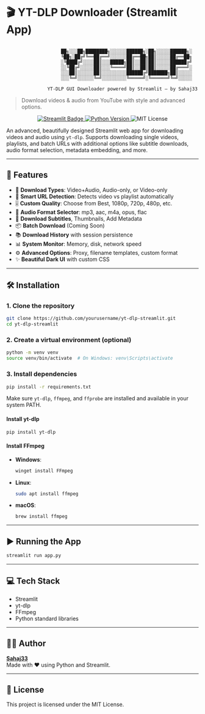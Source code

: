 # 🎬 YT-DLP Downloader (Streamlit App)

```
                    
                    ██╗░░░██╗████████╗░░░░░░██████╗░██╗░░░░░██████╗░
                    ╚██╗░██╔╝╚══██╔══╝░░░░░░██╔══██╗██║░░░░░██╔══██╗
                    ░╚████╔╝░░░░██║░░░█████╗██║░░██║██║░░░░░██████╔╝
                    ░░╚██╔╝░░░░░██║░░░╚════╝██║░░██║██║░░░░░██╔═══╝░
                    ░░░██║░░░░░░██║░░░░░░░░░██████╔╝███████╗██║░░░░░
                    ░░░╚═╝░░░░░░╚═╝░░░░░░░░░╚═════╝░╚══════╝╚═╝░░░░░

               YT-DLP GUI Downloader powered by Streamlit – by Sahaj33
```

> Download videos & audio from YouTube with style and advanced options.

<p align="center">
  <a href="https://github.com/Sahaj33-op/YT-DLP-Downloader">
    <img src="https://img.shields.io/badge/Streamlit-Deploy-red?logo=streamlit" alt="Streamlit Badge">
  </a>
  <a href="https://www.python.org">
    <img src="https://img.shields.io/badge/Python-3.10+-blue.svg" alt="Python Version">
  </a>
  <img src="https://img.shields.io/badge/License-MIT-brightgreen" alt="MIT License">
</p>


An advanced, beautifully designed Streamlit web app for downloading videos and audio using `yt-dlp`. Supports downloading single videos, playlists, and batch URLs with additional options like subtitle downloads, audio format selection, metadata embedding, and more.

---

## 🚀 Features

- 🎥 **Download Types**: Video+Audio, Audio-only, or Video-only
- 🧠 **Smart URL Detection**: Detects video vs playlist automatically
- 🎚 **Custom Quality**: Choose from Best, 1080p, 720p, 480p, etc.
- 🎵 **Audio Format Selector**: mp3, aac, m4a, opus, flac
- 📝 **Download Subtitles**, Thumbnails, Add Metadata
- 📦 **Batch Download** (Coming Soon)
- 📚 **Download History** with session persistence
- 📊 **System Monitor**: Memory, disk, network speed
- ⚙️ **Advanced Options**: Proxy, filename templates, custom format
- ✨ **Beautiful Dark UI** with custom CSS

---

## 🛠️ Installation

### 1. Clone the repository

```bash
git clone https://github.com/yourusername/yt-dlp-streamlit.git
cd yt-dlp-streamlit
```

### 2. Create a virtual environment (optional)

```bash
python -m venv venv
source venv/bin/activate  # On Windows: venv\Scripts\activate
```

### 3. Install dependencies

```bash
pip install -r requirements.txt
```

Make sure `yt-dlp`, `ffmpeg`, and `ffprobe` are installed and available in your system PATH.

#### Install yt-dlp

```bash
pip install yt-dlp
```

#### Install FFmpeg

- **Windows**:  
  ```bash
  winget install FFmpeg
  ```
- **Linux**:  
  ```bash
  sudo apt install ffmpeg
  ```
- **macOS**:  
  ```bash
  brew install ffmpeg
  ```

---

## ▶️ Running the App

```bash
streamlit run app.py
```

---

## 💻 Tech Stack

- Streamlit
- yt-dlp
- FFmpeg
- Python standard libraries

---

## 👨‍💻 Author

**[Sahaj33](https://linktr.ee/sahaj33)**  
Made with ❤️ using Python and Streamlit.

---

## 📃 License

This project is licensed under the MIT License.
